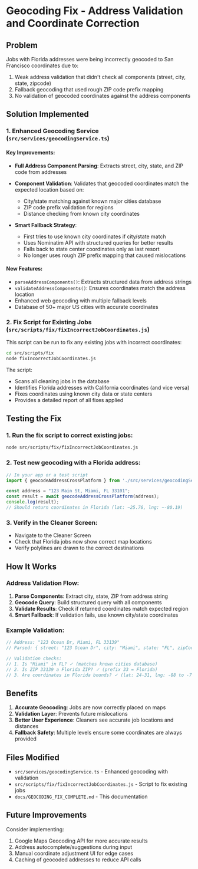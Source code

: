 # Geocoding Fix - Address Validation and Coordinate Correction

## Problem
Jobs with Florida addresses were being incorrectly geocoded to San Francisco coordinates due to:
1. Weak address validation that didn't check all components (street, city, state, zipcode)
2. Fallback geocoding that used rough ZIP code prefix mapping
3. No validation of geocoded coordinates against the address components

## Solution Implemented

### 1. Enhanced Geocoding Service (`src/services/geocodingService.ts`)

#### Key Improvements:
- **Full Address Component Parsing**: Extracts street, city, state, and ZIP code from addresses
- **Component Validation**: Validates that geocoded coordinates match the expected location based on:
  - City/state matching against known major cities database
  - ZIP code prefix validation for regions
  - Distance checking from known city coordinates
  
- **Smart Fallback Strategy**:
  - First tries to use known city coordinates if city/state match
  - Uses Nominatim API with structured queries for better results
  - Falls back to state center coordinates only as last resort
  - No longer uses rough ZIP prefix mapping that caused mislocations

#### New Features:
- `parseAddressComponents()`: Extracts structured data from address strings
- `validateAddressComponents()`: Ensures coordinates match the address location
- Enhanced web geocoding with multiple fallback levels
- Database of 50+ major US cities with accurate coordinates

### 2. Fix Script for Existing Jobs (`src/scripts/fix/fixIncorrectJobCoordinates.js`)

This script can be run to fix any existing jobs with incorrect coordinates:

```bash
cd src/scripts/fix
node fixIncorrectJobCoordinates.js
```

The script:
- Scans all cleaning jobs in the database
- Identifies Florida addresses with California coordinates (and vice versa)
- Fixes coordinates using known city data or state centers
- Provides a detailed report of all fixes applied

## Testing the Fix

### 1. Run the fix script to correct existing jobs:
```bash
node src/scripts/fix/fixIncorrectJobCoordinates.js
```

### 2. Test new geocoding with a Florida address:
```javascript
// In your app or a test script
import { geocodeAddressCrossPlatform } from './src/services/geocodingService';

const address = "123 Main St, Miami, FL 33101";
const result = await geocodeAddressCrossPlatform(address);
console.log(result);
// Should return coordinates in Florida (lat: ~25.76, lng: ~-80.19)
```

### 3. Verify in the Cleaner Screen:
- Navigate to the Cleaner Screen
- Check that Florida jobs now show correct map locations
- Verify polylines are drawn to the correct destinations

## How It Works

### Address Validation Flow:
1. **Parse Components**: Extract city, state, ZIP from address string
2. **Geocode Query**: Build structured query with all components
3. **Validate Results**: Check if returned coordinates match expected region
4. **Smart Fallback**: If validation fails, use known city/state coordinates

### Example Validation:
```javascript
// Address: "123 Ocean Dr, Miami, FL 33139"
// Parsed: { street: "123 Ocean Dr", city: "Miami", state: "FL", zipCode: "33139" }

// Validation checks:
// 1. Is "Miami" in FL? ✓ (matches known cities database)
// 2. Is ZIP 33139 a Florida ZIP? ✓ (prefix 33 = Florida)
// 3. Are coordinates in Florida bounds? ✓ (lat: 24-31, lng: -88 to -79)
```

## Benefits

1. **Accurate Geocoding**: Jobs are now correctly placed on maps
2. **Validation Layer**: Prevents future mislocations
3. **Better User Experience**: Cleaners see accurate job locations and distances
4. **Fallback Safety**: Multiple levels ensure some coordinates are always provided

## Files Modified

- `src/services/geocodingService.ts` - Enhanced geocoding with validation
- `src/scripts/fix/fixIncorrectJobCoordinates.js` - Script to fix existing jobs
- `docs/GEOCODING_FIX_COMPLETE.md` - This documentation

## Future Improvements

Consider implementing:
1. Google Maps Geocoding API for more accurate results
2. Address autocomplete/suggestions during input
3. Manual coordinate adjustment UI for edge cases
4. Caching of geocoded addresses to reduce API calls
